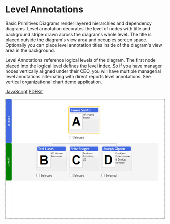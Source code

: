 # Level Annotations

Basic Primitives Diagrams render layered hierarchies and dependency diagrams. Level annotation decorates the level of nodes with title and background stripe drawn across the diagram's whole level. The title is placed outside the diagram's view area and occupies screen space. Optionally you can place level annotation titles inside of the diagram's view area in the background.

Level Annotations reference logical levels of the diagram. The first node placed into the logical level defines the level index. So if you have manager nodes vertically aligned under their CEO, you will have multiple managerial level annotations alternating with direct reports level annotations. See vertical organizational chart demo application.

[JavaScript](javascript.controls/CaseLevelAnnotation.html)
[PDFKit](pdfkit.plugins/LevelAnnotation.html)

![Screenshot](javascript.controls/__image_snapshots__/CaseLevelAnnotation-snap.png)